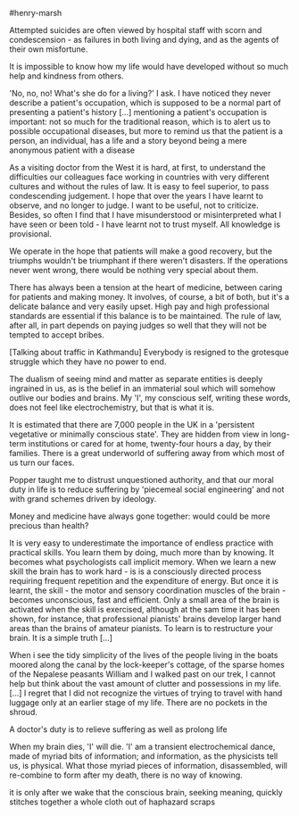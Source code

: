 #henry-marsh 

Attempted suicides are often viewed by hospital staff with scorn and condescension - as failures in both living and dying, and as the agents of their own misfortune.

  

It is impossible to know how my life would have developed without so much help and kindness from others.

  

'No, no, no! What's she do for a living?' I ask. I have noticed they never describe a patient's occupation, which is supposed to be a normal part of presenting a patient's history \[...\] mentioning a patient's occupation is important: not so much for the traditional reason, which is to alert us to possible occupational diseases, but more to remind us that the patient is a person, an individual, has a life and a story beyond being a mere anonymous patient with a disease

  

As a visiting doctor from the West it is hard, at first, to understand the difficulties our colleagues face working in countries with very different cultures and without the rules of law. It is easy to feel superior, to pass condescending judgement. I hope that over the years I have learnt to observe, and no longer to judge. I want to be useful, not to criticize. Besides, so often I find that I have misunderstood or misinterpreted what I have seen or been told - I have learnt not to trust myself. All knowledge is provisional.

  

We operate in the hope that patients will make a good recovery, but the triumphs wouldn't be triumphant if there weren't disasters. If the operations never went wrong, there would be nothing very special about them.

  

There has always been a tension at the heart of medicine, between caring for patients and making money. It involves, of course, a bit of both, but it's a delicate balance and very easily upset. High pay and high professional standards are essential if this balance is to be maintained. The rule of law, after all, in part depends on paying judges so well that they will not be tempted to accept bribes.

  

\[Talking about traffic in Kathmandu\] Everybody is resigned to the grotesque struggle which they have no power to end.

  

The dualism of seeing mind and matter as separate entities is deeply ingrained in us, as is the belief in an immaterial soul which will somehow outlive our bodies and brains. My 'I', my conscious self, writing these words, does not feel like electrochemistry, but that is what it is.

  

It is estimated that there are 7,000 people in the UK in a 'persistent vegetative or minimally conscious state'. They are hidden from view in long-term institutions or cared for at home, twenty-four hours a day, by their families. There is a great underworld of suffering away from which most of us turn our faces.

  

Popper taught me to distrust unquestioned authority, and that our moral duty in life is to reduce suffering by 'piecemeal social engineering' and not with grand schemes driven by ideology.

  

Money and medicine have always gone together: would could be more precious than health?

  

It is very easy to underestimate the importance of endless practice with practical skills. You learn them by doing, much more than by knowing. It becomes what psychologists call implicit memory. When we learn a new skill the brain has to work hard - is is a consciously directed process requiring frequent repetition and the expenditure of energy. But once it is learnt, the skill - the motor and sensory coordination muscles of the brain - becomes unconscious, fast and efficient. Only a small area of the brain is activated when the skill is exercised, although at the sam time it has been shown, for instance, that professional pianists' brains develop larger hand areas than the brains of amateur pianists. To learn is to restructure your brain. It is a simple truth \[...\]

  

When i see the tidy simplicity of the lives of the people living in the boats moored along the canal by the lock-keeper's cottage, of the sparse homes of the Nepalese peasants William and I walked past on our trek, I cannot help but think about the vast amount of clutter and possessions in my life. \[...\] I regret that I did not recognize the virtues of trying to travel with hand luggage only at an earlier stage of my life. There are no pockets in the shroud.

  

A doctor's duty is to relieve suffering as well as prolong life

  

When my brain dies, 'I' will die. 'I' am a transient electrochemical dance, made of myriad bits of information; and information, as the physicists tell us, is physical. What those myriad pieces of information, disassembled, will re-combine to form after my death, there is no way of knowing.

  

it is only after we wake that the conscious brain, seeking meaning, quickly stitches together a whole cloth out of haphazard scraps